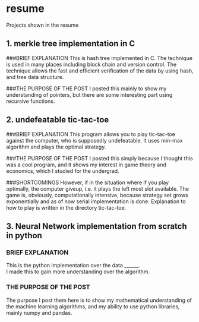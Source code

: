 # resume
Projects shown in the resume

## 1. merkle tree implementation in C
###BRIEF EXPLANATION
This is hash tree implemented in C. 
The technique is used in many places including block chain and version control. The technique allows the fast and efficient verification of the data by using hash, and tree data structure. 

###THE PURPOSE OF THE POST
I posted this mainly to show my understanding of pointers, but there are some interesting part using recursive functions. 

## 2. undefeatable tic-tac-toe
###BRIEF EXPLANATION
This program allows you to play tic-tac-toe against the computer, who is supposedly undefeatable. 
It uses min-max algorithm and plays the optimal strategy. 

###THE PURPOSE OF THE POST
I posted this simply because I thought this was a cool program, and it shows my interest in game theory and economics, which I studied for the undergrad. 

###SHORTCOMINGS
However, if in the situation where if you play optimally, the computer giveup, i.e. it plays the left most slot available. 
The game is, obviously, computationally intensive, because strategy set grows exponentially and as of now serial implementation is done. Explanation to how to play is written in the directory tic-tac-toe. 


## 3. Neural Network implementation from scratch in python
### BRIEF EXPLANATION 
This is the python implementation over the data ______.  
I made this to gain more understanding over the algorithm. 

### THE PURPOSE OF THE POST
The purpose I post them here is to show my mathematical understanding of the machine learning algorithms, and my ability to use python libraries, mainly numpy and pandas. 
 

